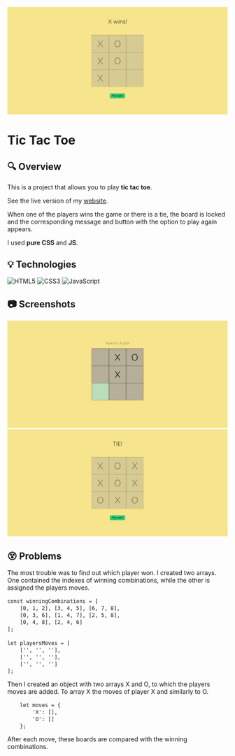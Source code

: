 ![](./images/screen2.png)

# Tic Tac Toe

## :mag: Overview

This is a project that allows you to play **tic tac toe**.

See the live version of my [website](https://kubaparol.github.io/tic-tac-toe/).

When one of the players wins the game or there is a tie, the board is locked and the corresponding message and button with the option to play again appears.

I used **pure CSS** and **JS**.

## :bulb: Technologies 

![HTML5](https://img.shields.io/badge/html5-%23E34F26.svg?style=for-the-badge&logo=html5&logoColor=white)
![CSS3](https://img.shields.io/badge/css3-%231572B6.svg?style=for-the-badge&logo=css3&logoColor=white)
![JavaScript](https://img.shields.io/badge/javascript-%23323330.svg?style=for-the-badge&logo=javascript&logoColor=%23F7DF1E)

## :camera: Screenshots 

![](./images/screen3.png)
![](./images/screen.png)

## :dizzy_face: Problems

The most trouble was to find out which player won. I created two arrays. One contained the indexes of winning combinations, while the other is assigned the players moves.

```
const winningCombinations = [
    [0, 1, 2], [3, 4, 5], [6, 7, 8],
    [0, 3, 6], [1, 4, 7], [2, 5, 8],
    [0, 4, 8], [2, 4, 6]
];

let playersMoves = [
    ['', '', ''],
    ['', '', ''],
    ['', '', '']
];
```

Then I created an object with two arrays X and O, to which the players moves are added. To array X the moves of player X and similarly to O.

```
    let moves = {
        'X': [],
        'O': []
    };
```

After each move, these boards are compared with the winning combinations.